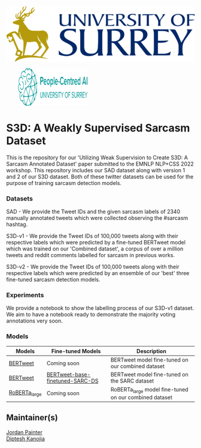 <p align="center"><img src="./imgs/icon.svg"></p>&nbsp;&nbsp;&nbsp;&nbsp;&nbsp;&nbsp;&nbsp;&nbsp;<img src="imgs/aisurrey.svg" alt="logo" width="185" height="100"/>

# S3D: A Weakly Supervised Sarcasm Dataset

This is the repository for our 'Utilizing Weak Supervision to Create S3D: A Sarcasm Annotated Dataset' paper submitted to the EMNLP NLP+CSS 2022 workshop. This repository includes our SAD dataset along with version 1 and 2 of our S3D dataset. Both of these twitter datasets can be used for the purpose of training sarcasm detection models.

### Datasets

SAD - We provide the Tweet IDs and the given sarcasm labels of 2340 manually annotated tweets which were collected observing the #sarcasm hashtag.

S3D-v1 - We provide the Tweet IDs of 100,000 tweets along with their respective labels which were predicted by a fine-tuned BERTweet model which was trained on our 'Combined dataset', a corpus of over a million tweets and reddit comments labelled for sarcasm in previous works.

S3D-v2 - We provide the Tweet IDs of 100,000 tweets along with their respective labels which were predicted by an ensemble of our 'best' three fine-tuned sarcasm detection models.

### Experiments

We provide a notebook to show the labelling process of our S3D-v1 dataset. We aim to have a notebook ready to demonstrate the majority voting annotations very soon.

### Models

| **Models** | **Fine-tuned Models** | **Description**                                   |
|------------|-----------------------|---------------------------------------------------|
| [BERTweet](https://huggingface.co/docs/transformers/model_doc/bertweet)   | Coming soon                   | BERTweet model fine-tuned on our combined dataset |
| [BERTweet](https://huggingface.co/docs/transformers/model_doc/bertweet)  |  [BERTweet-base-finetuned-SARC-DS](https://huggingface.co/surrey-nlp/bertweet-base-finetuned-SARC-DS)                    | BERTweet model fine-tuned on the SARC dataset                   |
| [RoBERTa<sub>large</sub>](https://huggingface.co/roberta-large)  | Coming soon                     | RoBERTa<sub>large</sub> model fine-tuned on our combined dataset                   |
## Maintainer(s)
[Jordan Painter](https://github.com/jordanpainter) <br/>
[Diptesh Kanojia](https://dipteshkanojia.github.io)
